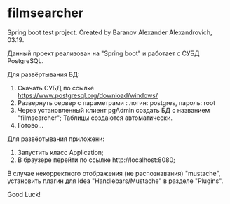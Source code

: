 # filmsearcher
Spring boot test project.
Created by Baranov Alexander Alexandrovich, 03.19.

Данный проект реализован на "Spring boot" и работает с СУБД PostgreSQL.

Для развёртывания БД:
1. Скачать СУБД по ссылке https://www.postgresql.org/download/windows/
2. Развернуть сервер с параметрами : логин: postgres, пароль: root
3. Через установленный клиент pgAdmin создать БД с названием "filmsearcher";
Таблицы создаются автоматически. 
4. Готово...

Для развёртывания приложени:
1. Запустить класс Application;
2. В браузере перейти по ссылке http://localhost:8080;

В случае некорректного отображения (не распознавания) "mustache", установить
плагин для Idea "Handlebars/Mustache" в разделе "Plugins". 


Good Luck!

